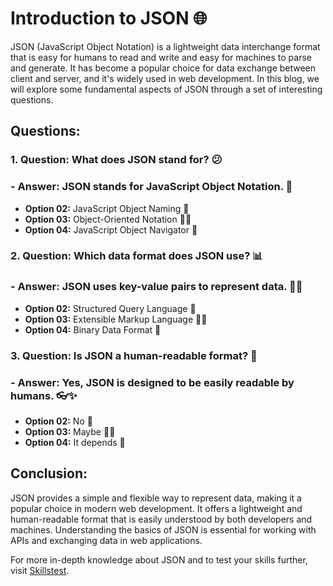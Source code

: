 # Introduction to JSON 🌐

JSON (JavaScript Object Notation) is a lightweight data interchange format that is easy for humans to read and write and easy for machines to parse and generate. It has become a popular choice for data exchange between client and server, and it's widely used in web development. In this blog, we will explore some fundamental aspects of JSON through a set of interesting questions.

## Questions:

### 1. **Question:** What does JSON stand for? 😕
 ###  - **Answer:** JSON stands for JavaScript Object Notation. 📝
   - **Option 02:** JavaScript Object Naming 🤔
   - **Option 03:** Object-Oriented Notation 🤷‍♂️
   - **Option 04:** JavaScript Object Navigator 🤔

### 2. **Question:** Which data format does JSON use? 📊
###   - **Answer:** JSON uses key-value pairs to represent data. 🔑🔢
   - **Option 02:** Structured Query Language 🤔
   - **Option 03:** Extensible Markup Language 🤷‍♂️
   - **Option 04:** Binary Data Format 🤔

### 3. **Question:** Is JSON a human-readable format? 👀
###   - **Answer:** Yes, JSON is designed to be easily readable by humans. 👓✨
   - **Option 02:** No 🤔
   - **Option 03:** Maybe 🤷‍♂️
   - **Option 04:** It depends 🤔

## Conclusion:

JSON provides a simple and flexible way to represent data, making it a popular choice in modern web development. It offers a lightweight and human-readable format that is easily understood by both developers and machines. Understanding the basics of JSON is essential for working with APIs and exchanging data in web applications.

For more in-depth knowledge about JSON and to test your skills further, visit [Skillstest](skillstest.me).
